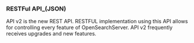 ### RESTFul API_(JSON)

API v2 is the new REST API. RESTFUL implementation using this API allows for controlling every feature of OpenSearchServer. API v2 frequently receives upgrades and new features.